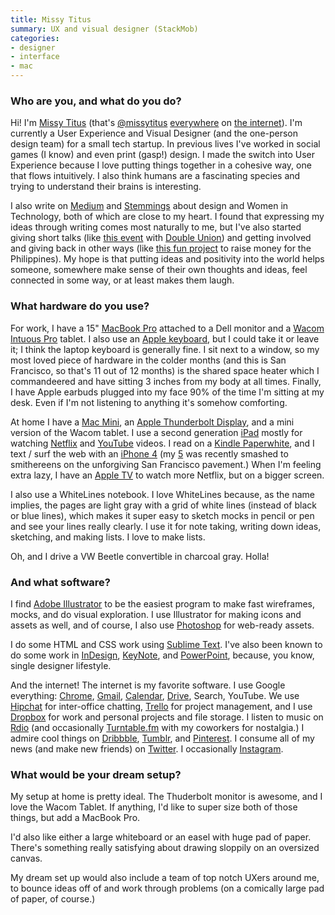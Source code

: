 ```yaml
---
title: Missy Titus
summary: UX and visual designer (StackMob)
categories:
- designer
- interface
- mac
---
```


### Who are you, and what do you do?

Hi! I'm [Missy Titus](http://missytitus.com/ "Missy's website.") (that's [@missytitus](https://twitter.com/MissyTitus/ "Missy's Twitter account.") [everywhere](http://dribbble.com/MissyTitus/ "Missy's Dribbble account.") on [the internet](http://www.linkedin.com/in/missytitus/ "Missy's LinkedIn account.")). I'm currently a User Experience and Visual Designer (and the one-person design team) for a small tech startup. In previous lives I've worked in social games (I know) and even print (gasp!) design. I made the switch into User Experience because I love putting things together in a cohesive way, one that flows intuitively. I also think humans are a fascinating species and trying to understand their brains is interesting. 

I also write on [Medium](https://medium.com/@MissyTitus/ "Missy's Medium account.") and [Stemmings](http://stemmings.com/in-house-manifesto/ "Missy's Stemmings post on in-house designers.") about design and Women in Technology, both of which are close to my heart. I found that expressing my ideas through writing comes most naturally to me, but I've also started giving short talks (like [this event](http://www.doubleunion.org/blog/65426697199-an-evening-of-talks-with-double-union-and-ashe-dryden "A talk that Missy was part of.") with [Double Union](http://www.doubleunion.org/ "The Double Union website.")) and getting involved and giving back in other ways (like [this fun project](http://thewarmandfuzzies.tumblr.com/ "The Warm + Fuzzies website.") to raise money for the Philippines). My hope is that putting ideas and positivity into the world helps someone, somewhere make sense of their own thoughts and ideas, feel connected in some way, or at least makes them laugh.

### What hardware do you use?

For work, I have a 15" [MacBook Pro][macbook-pro] attached to a Dell monitor and a [Wacom Intuous Pro][intuos] tablet. I also use an [Apple keyboard][keyboard], but I could take it or leave it; I think the laptop keyboard is generally fine. I sit next to a window, so my most loved piece of hardware in the colder months (and this is San Francisco, so that's 11 out of 12 months) is the shared space heater which I commandeered and have sitting 3 inches from my body at all times. Finally, I have Apple earbuds plugged into my face 90% of the time I'm sitting at my desk. Even if I'm not listening to anything it's somehow comforting. 

At home I have a [Mac Mini][mac-mini], an [Apple Thunderbolt Display][thunderbolt-display], and a mini version of the Wacom tablet. I use a second generation [iPad][ipad-2] mostly for watching [Netflix][] and [YouTube][] videos. I read on a [Kindle Paperwhite][kindle-paperwhite], and I text / surf the web with an [iPhone 4][iphone-4] (my [5][iphone-5] was recently smashed to smithereens on the unforgiving San Francisco pavement.) When I'm feeling extra lazy, I have an [Apple TV][apple-tv] to watch more Netflix, but on a bigger screen.

I also use a WhiteLines notebook. I love WhiteLines because, as the name implies, the pages are light gray with a grid of white lines (instead of black or blue lines), which makes it super easy to sketch mocks in pencil or pen and see your lines really clearly. I use it for note taking, writing down ideas, sketching, and making lists. I love to make lists.

Oh, and I drive a VW Beetle convertible in charcoal gray. Holla!

### And what software?

I find [Adobe Illustrator][illustrator] to be the easiest program to make fast wireframes, mocks, and do visual exploration. I use Illustrator for making icons and assets as well, and of course, I also use [Photoshop][] for web-ready assets. 

I do some HTML and CSS work using [Sublime Text][sublime-text]. I've also been known to do some work in [InDesign][], [KeyNote][], and [PowerPoint][], because, you know, single designer lifestyle. 

And the internet! The internet is my favorite software. I use Google everything: [Chrome][], [Gmail][], [Calendar][google-calendar], [Drive][google-drive], Search, YouTube. We use [Hipchat][] for inter-office chatting, [Trello][] for project management, and I use [Dropbox][] for work and personal projects and file storage. I listen to music on [Rdio][] (and occasionally [Turntable.fm][] with my coworkers for nostalgia.) I admire cool things on [Dribbble][], [Tumblr][], and [Pinterest][]. I consume all of my news (and make new friends) on [Twitter][]. I occasionally [Instagram][instagram-ios].

### What would be your dream setup?

My setup at home is pretty ideal. The Thuderbolt monitor is awesome, and I love the Wacom Tablet. If anything, I'd like to super size both of those things, but add a MacBook Pro. 

I'd also like either a large whiteboard or an easel with huge pad of paper. There's something really satisfying about drawing sloppily on an oversized canvas. 

My dream set up would also include a team of top notch UXers around me, to bounce ideas off of and work through problems (on a comically large pad of paper, of course.)

[intuos]: https://www.wacom.com/en-us/products/pen-tablets/intuos "A pen tablet."
[ipad-2]: https://www.apple.com/ipad/ "A tablet device."
[iphone-4]: https://en.wikipedia.org/wiki/IPhone_4 "A smartphone."
[iphone-5]: https://en.wikipedia.org/wiki/IPhone_5 "A smartphone."
[thunderbolt-display]: https://www.apple.com/displays/ "A Thunderbolt-powered monitor."
[apple-tv]: https://www.apple.com/appletv/ "A device for viewing media on a TV."
[macbook-pro]: https://www.apple.com/macbook-pro/ "A laptop."
[mac-mini]: https://www.apple.com/mac-mini/ "A small desktop computer."
[keyboard]: https://www.apple.com/keyboard/ "The keyboard."
[kindle-paperwhite]: https://www.amazon.com/Kindle-Paperwhite-Touch-light/dp/B007OZNZG0 "An e-book reader with a book-like screen."
[rdio]: http://www.rdio.com/home/en-us/ "A music streaming service."
[illustrator]: https://www.adobe.com/products/illustrator.html "A vector graphics editor."
[indesign]: https://www.adobe.com/products/indesign.html "A desktop/web publishing application."
[instagram-ios]: https://itunes.apple.com/us/app/instagram/id389801252 "A photo taking/sharing app."
[netflix]: https://www.netflix.com/ "A movie rental and streaming service."
[google-calendar]: https://en.wikipedia.org/wiki/Google_Calendar "A web-based calendar client."
[gmail]: https://mail.google.com/mail/ "Web-based email."
[google-drive]: https://drive.google.com/ "A cloud storage service."
[turntable.fm]: https://en.wikipedia.org/wiki/Turntable.fm "An online shared music-listening service."
[tumblr]: https://www.tumblr.com/ "An online personal publishing platform."
[trello]: https://trello.com/ "A project management service."
[twitter]: https://twitter.com/ "An online micro-blogging platform."
[sublime-text]: http://www.sublimetext.com/ "A coder's text editor."
[hipchat]: https://www.hipchat.com/ "A hosted IM and file service."
[chrome]: https://www.google.com/intl/en/chrome/browser/ "A WebKit-based browser, where each tab runs in its own thread."
[dribbble]: https://dribbble.com/ "A web community for sharing screenshots of your work."
[dropbox]: https://www.dropbox.com/ "Online syncing and storage."
[keynote]: https://www.apple.com/keynote/ "Presentation software for the Mac."
[youtube]: https://www.youtube.com/ "A web site for watching 80's TV commercials and bad mashups."
[photoshop]: https://www.adobe.com/products/photoshop.html "A bitmap image editor."
[pinterest]: https://www.pinterest.com/ "An online 'pinboard' service."
[powerpoint]: https://products.office.com/en-us/powerpoint "Presentation software."
